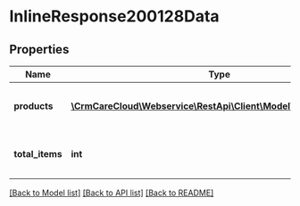 # InlineResponse200128Data

## Properties
Name | Type | Description | Notes
------------ | ------------- | ------------- | -------------
**products** | [**\CrmCareCloud\Webservice\RestApi\Client\Model\RewardProduct[]**](RewardProduct.md) | List of products tied to the reward. | [optional] 
**total_items** | **int** | The number of all found products. | [optional] 

[[Back to Model list]](../../README.md#documentation-for-models) [[Back to API list]](../../README.md#documentation-for-api-endpoints) [[Back to README]](../../README.md)

